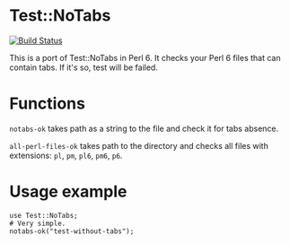 # Test::NoTabs
[![Build Status](https://travis-ci.org/Altai-man/perl6-Test-NoTabs.svg?branch=master)](https://travis-ci.org/Altai-man/perl6-Test-NoTabs)

This is a port of Test::NoTabs in Perl 6. It checks your Perl 6 files that can contain tabs. If it's so, test will be failed.

# Functions

`notabs-ok` takes path as a string to the file and check it for tabs absence.

`all-perl-files-ok` takes path to the directory and checks all files with extensions: `pl`, `pm`, `pl6`, `pm6`, `p6`.

# Usage example

``` perl6
use Test::NoTabs;
# Very simple.
notabs-ok("test-without-tabs");
```
